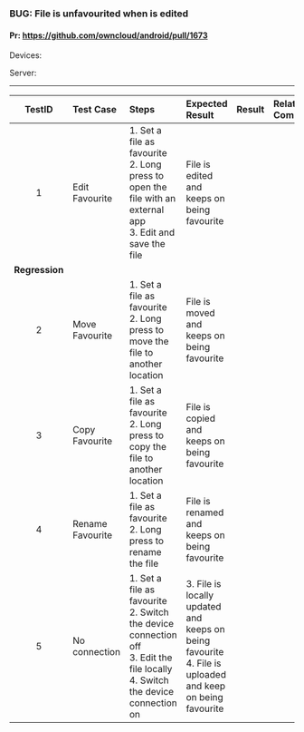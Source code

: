 ###  BUG: File is unfavourited when is edited

#### Pr: https://github.com/owncloud/android/pull/1673

Devices:

Server: 

---

 
| TestID | Test Case | Steps | Expected Result | Result | Related Comment |
| :----: | :-------- | :---- | :-------------- | :----: | :-------------- |
| 1 | Edit Favourite | 1. Set a file as favourite<br>2. Long press to open the file with an external app<br>3. Edit and save the file| File is edited and keeps on being favourite|  |  |
|**Regression**||||||
| 2 | Move Favourite | 1. Set a file as favourite<br>2. Long press to move the file to another location | File is moved and keeps on being favourite|  |  |
| 3 | Copy Favourite | 1. Set a file as favourite<br>2. Long press to copy the file to another location| File is copied and keeps on being favourite|  |  |
| 4 | Rename Favourite | 1. Set a file as favourite<br>2. Long press to rename the file| File is renamed and keeps on being favourite|  |  |
| 5 | No connection | 1. Set a file as favourite<br>2. Switch the device connection off<br>3. Edit the file locally<br>4. Switch the device connection on | 3. File is locally updated and keeps on being favourite<br>4. File is uploaded and keep on being favourite |  |  |
